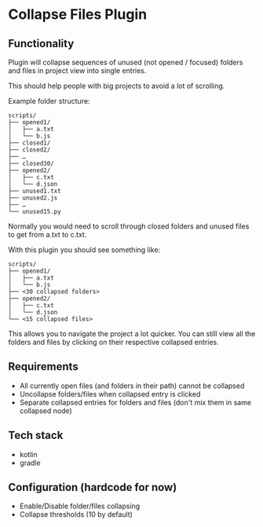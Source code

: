 # Collapse Files Plugin

## Functionality

Plugin will collapse sequences of unused (not opened / focused) folders and files in project view into single entries.

This should help people with big projects to avoid a lot of scrolling.

Example folder structure:

```text
scripts/
├── opened1/
│   ├── a.txt
│   └── b.js
├── closed1/
├── closed2/
├── … 
├── closed30/
├── opened2/
│   ├── c.txt
│   └── d.json
├── unused1.txt
├── unused2.js
├── …
└── unused15.py
```

Normally you would need to scroll through closed folders and unused files to get from a.txt to c.txt.

With this plugin you should see something like:

```text
scripts/
├── opened1/
│   ├── a.txt
│   └── b.js
├── <30 collapsed folders>
├── opened2/
│   ├── c.txt
│   └── d.json
└── <15 collapsed files>
```
This allows you to navigate the project a lot quicker.
You can still view all the folders and files by clicking on their respective collapsed entries.

## Requirements

- All currently open files (and folders in their path) cannot be collapsed
- Uncollapse folders/files when collapsed entry is clicked
- Separate collapsed entries for folders and files (don't mix them in same collapsed node)

## Tech stack

- kotlin
- gradle

## Configuration (hardcode for now)

- Enable/Disable folder/files collapsing
- Collapse thresholds (10 by default)
